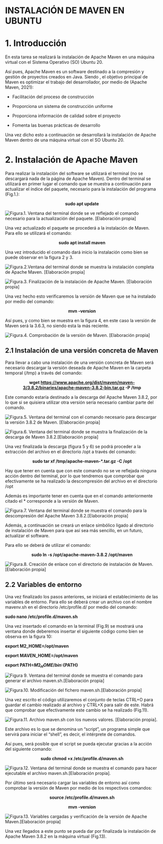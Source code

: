 # INSTALACIÓN DE MAVEN EN UBUNTU

# 1. Introducción

En esta tarea se realizará la instalación de Apache Maven en una máquina virtual con el Sistema Operativo (SO) Ubuntu 20.

Así pues, Apache Maven es un software destinado a la compresión y gestión de proyectos creados en Java. Siendo , el objetivo principal de Maven es optimizar el trabajo del desarrollador, por medio de (Apache Maven, 2021):

- Facilitación del proceso de construcción

- Proporciona un sistema de construcción uniforme

- Proporciona información de calidad sobre el proyecto

- Fomenta las buenas prácticas de desarrollo

Una vez dicho esto a continuación se desarrollará la instalación de Apache Maven dentro de una máquina virtual con el SO Ubuntu 20.

 # 2.  Instalación de Apache Maven
 
 Para realizar la instalación del software se utilizará el terminal (no se descargará nada de la página de Apache Maven). Dentro del terminal se utilizará en primer lugar el comando que se muestra a continuación para actualizar el índice del paquete, necesario para la instalación del programa (Fig.1.):
 
 **<p align="center"> sudo apt update </p>**
 
![Figura.1. Ventana del terminal donde se ve reflejado el comando necesario para la actualización del paquete. [Elaboración propia]](https://raw.githubusercontent.com/jdabrante/INFORME-N-2/DAW/1M.png "Figura.1. Ventana del terminal donde se ve reflejado el comando necesario para la actualización del paquete. [Elaboración propia]")

Una vez actualizado el paquete se procederá a la instalación de Maven. Para ello se utilizará el comando:

**<p align="center"> sudo apt install maven </p>**

Una vez introducido el comando dará inicio la instalación como bien se puede observar en la figura 2 y 3.

 ![Figura.2.Ventana del terminal donde se muestra la instalación completa de Apache Maven. [Elaboración propia]](https://raw.githubusercontent.com/jdabrante/INFORME-N-2/DAW/2M.png "Figura.2.Ventana del terminal donde se muestra la instalación completa de Apache Maven. [Elaboración propia]")
 
  ![Figura.3. Finalización de la instalación de Apache Maven. [Elaboración propia]](https://raw.githubusercontent.com/jdabrante/INFORME-N-2/DAW/4M.png "Figura.3. Finalización de la instalación de Apache Maven. [Elaboración propia]")

Una vez hecho esto verificaremos la versión de Maven que se ha instalado por medio del comando:

**<p align="center"> mvn -version </p>**

Así pues, y como bien se muestra en la figura 4, en este caso la versión de Maven será la 3.6.3, no siendo esta la más reciente.

  ![Figura.4.  Comprobación de la versión de Maven. [Elaboración propia]](https://raw.githubusercontent.com/jdabrante/INFORME-N-2/DAW/6M.png "Figura.4.  Comprobación de la versión de Maven. [Elaboración propia]")
  
  ## 2.1 Instalación de una versión concreta de Maven
  
Para llevar a cabo una instalación de una versión concreta de Maven será necesario descargar la versión deseada de Apache Maven en la carpeta temporal (/tmp) a través del comando:

**<p align="center"> wget https://www.apache.org/dist/maven/maven-3/3.8.2/binaries/apache-maven-3.8.2-bin.tar.gz -P /tmp </p>**

Este comando estaría destinado a la descarga del Apache Maven 3.8.2, por lo que si se quisiera utilizar otra versión sería necesario cambiar parte del comando.

  ![Figura.5. Ventana del terminal con el comando necesario para descargar la versión 3.8.2 de Maven. [Elaboración propia]
](https://raw.githubusercontent.com/jdabrante/INFORME-N-2/DAW/7M.png "Figura.5. Ventana del terminal con el comando necesario para descargar la versión 3.8.2 de Maven. [Elaboración propia]")

 ![Figura.6. Ventana del terminal donde se muestra la finalización de la descarga de Maven 3.8.2.[Elaboración propia]
](https://raw.githubusercontent.com/jdabrante/INFORME-N-2/DAW/8M.png "Figura.6. Ventana del terminal donde se muestra la finalización de la descarga de Maven 3.8.2.[Elaboración propia]")

Una vez finalizada la descarga (figura 5 y 6) se podrá proceder a la extracción del archivo en el directorio /opt a través del comando:

**<p align="center"> sudo tar xf /tmp/apache-maven-*.tar.gz -C /opt </p>**

Hay que tener en cuenta que con este comando no se ve reflejada ninguna acción dentro del terminal, por lo que tendremos que comprobar que efectivamente se ha realizado la descompresión del archivo en el directorio /opt

Además es importante tener en cuenta que en el comando anteriormente citado el * corresponde a la versión de Maven.

![Figura.7. Ventana del terminal donde se muestra el comando para la descompresión  del Apache Maven 3.8.2.[Elaboración propia]](https://raw.githubusercontent.com/jdabrante/INFORME-N-2/DAW/12M.png "Figura.7. Ventana del terminal donde se muestra el comando para la descompresión  del Apache Maven 3.8.2.[Elaboración propia]")

Además, a continuación se creará un enlace simbólico ligado al directorio de instalación de Maven para que así sea más sencillo, en un futuro, actualizar el software.

Para ello se deberá de utilizar el comando:

**<p align="center"> sudo ln -s /opt/apache-maven-3.8.2 /opt/maven </p>**

![Figura.8. Creación de enlace con el directorio de instalación de Maven.[Elaboración propia]](https://raw.githubusercontent.com/jdabrante/INFORME-N-2/DAW/14M.png "Figura.8. Creación de enlace con el directorio de instalación de Maven.[Elaboración propia]")

## 2.2 Variables de entorno

Una vez finalizado los pasos anteriores, se iniciará el establecimiento de las variables de entorno. Para ello se deberá crear un archivo con el nombre mavenv.sh en el directorio /etc/profile.d/ por medio del comando:

**<p aling="center"> sudo nano /etc/profile.d/maven.sh </p>**

Una vez insertado el comando en la terminal (Fig.9) se mostrará una ventana donde deberemos insertar el siguiente código como bien se observa en la figura 10:

**export M2_HOME=/opt/maven**

**export MAVEN_HOME=/opt/maven**

**export PATH=${M2_HOME}/bin:${PATH}**


![Figura 9. Ventana del terminal donde se muestra el comando para generar el archivo maven.sh.[Elaboración propia]
](https://raw.githubusercontent.com/jdabrante/INFORME-N-2/DAW/15M.png "Figura 9. Ventana del terminal donde se muestra el comando para generar el archivo maven.sh.[Elaboración propia]")

![Figura.10. Modificación del fichero maven.sh.[Elaboración propia]
](https://raw.githubusercontent.com/jdabrante/INFORME-N-2/DAW/16M.png "Figura.10. Modificación del fichero maven.sh.[Elaboración propia]")

Una vez escrito el código utilizaremos el conjunto de teclas CTRL+O para guardar el cambio realizado al archivo y CTRL+X para salir de este. Habrá que comprobar que efectivamente este cambio se ha realizado (Fig.11).


![Figura.11. Archivo  maven.sh con los nuevos valores. [Elaboración propia].
](https://raw.githubusercontent.com/jdabrante/INFORME-N-2/DAW/17M.png "Figura.11. Archivo  maven.sh con los nuevos valores. [Elaboración propia].")

Este archivo es lo que se denomina un “script”, un programa simple que servirá para iniciar el “shell”, es decir, el intérprete de comandos.

Así pues, será posible que el script se pueda ejecutar gracias a la acción del siguiente comando:

**<p align="center"> sudo chmod +x /etc/profile.d/maven.sh </p>**


![Figura.12. Ventana del terminal donde se muestra el comando para hacer ejecutable el archivo maven.sh.[Elaboración propia].](https://raw.githubusercontent.com/jdabrante/INFORME-N-2/DAW/12M.png "Figura.12. Ventana del terminal donde se muestra el comando para hacer ejecutable el archivo maven.sh.[Elaboración propia].")

Por último será necesario cargar las variables de entorno así como comprobar la versión de Maven por medio de los respectivos comandos:

**<p align="center"> source /etc/profile.d/maven.sh </p>**

**<p align="center"> mvn -version </p>**

![Figura.13. Variables cargadas y verificación de la versión de Apache Maven.[Elaboración propia]](https://raw.githubusercontent.com/jdabrante/INFORME-N-2/DAW/20M.png "Figura.13. Variables cargadas y verificación de la versión de Apache Maven.[Elaboración propia]")

Una vez llegados a este punto se pueda dar por finalizada la instalación de Apache Maven 3.8.2 en la máquina virtual (Fig.13).















